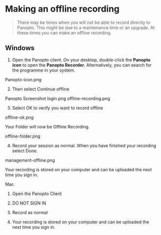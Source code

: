 # Making‌ ‌an‌ ‌offline‌ ‌recording
> There may be times when you will not be able to record directly to Panopto.
>This might be due to a maintenance time or an upgrade.
>At these times you can make an offline recording.

## Windows
1. Open the Panopto client. On your desktop, double-click the **Panopto icon** to open the **Panopto Recorder**. Alternatively, you can search for the programme in your system.

Panopto-icon.png

2. Then select Continue offline

Panopto Screenshot login.png
offline-recording.png

3. Select OK to verify you want to record offline

offline-ok.png

Your Folder will now be Offline Recording.

offline-folder.png

4. Record your session as normal. When you have finished your recording select Done.

management-offline.png

Your recording is stored on your computer and can be uploaded the next time you sign in. 



Mac
1. Open the Panopto Client

2. DO NOT SIGN IN



3. Record as normal







4. Your recording is stored on your computer and can be uploaded the next time you sign in.



‌
